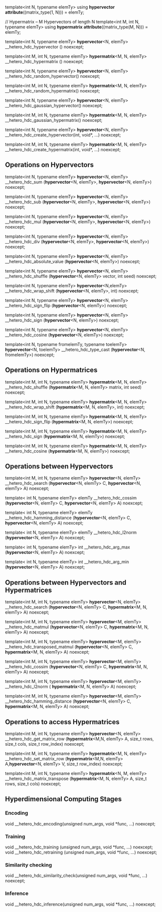 
template<int N, typename elemTy>
using __hypervector__ __attribute__((matrix_type(1, N))) = elemTy;

// Hypermatrix – M Hypervectors of length N
template<int M, int N, typename elemTy>
using  __hypermatrix__ __attribute__((matrix_type(M, N))) = elemTy;


template<int N, typename elemTy>
__hypervector__<N, elemTy> __hetero_hdc_hypervector () noexcept;

template<int M, int N, typename elemTy>
__hypermatrix__<M, N, elemTy> __hetero_hdc_hypermatrix () noexcept;


template<int N, typename elemTy>
__hypervector__<N, elemTy> __hetero_hdc_random_hypervector() noexcept;

template<int M, int N, typename elemTy>
__hypermatrix__<M, N, elemTy> __hetero_hdc_random_hypermatrix() noexcept;

template<int N, typename elemTy>
__hypervector__<N, elemTy> __hetero_hdc_gaussian_hypervector() noexcept;

template<int M, int N, typename elemTy>
__hypermatrix__<M, N, elemTy> __hetero_hdc_gaussian_hypermatrix() noexcept;


template<int N, typename elemTy>
__hypervector__<N, elemTy> __hetero_hdc_create_hypervector(int, void*, ...) noexcept;

template<int M, int N, typename elemTy>
__hypermatrix__<M, N, elemTy> __hetero_hdc_create_hypermatrix(int, void*, ...) noexcept;

## Operations on Hypervectors
template<int N, typename elemTy>
__hypervector__<N, elemTy> __hetero_hdc_sum (__hypervector__<N, elemTy>, __hypervector__<N, elemTy>) noexcept;


template<int N, typename elemTy>
__hypervector__<N, elemTy> __hetero_hdc_sub (__hypervector__<N, elemTy>, __hypervector__<N, elemTy>) noexcept;


template<int N, typename elemTy>
__hypervector__<N, elemTy> __hetero_hdc_mul (__hypervector__<N, elemTy>, __hypervector__<N, elemTy>) noexcept;


template<int N, typename elemTy>
__hypervector__<N, elemTy> __hetero_hdc_div (__hypervector__<N, elemTy>, __hypervector__<N, elemTy>) noexcept;


template<int N, typename elemTy>
__hypervector__<N, elemTy> __hetero_hdc_absolute_value (__hypervector__<N, elemTy>) noexcept;

template<int N, typename elemTy>
__hypervector__<N, elemTy> __hetero_hdc_shuffle (__hypervector__<N, elemTy> vector, int seed) noexcept;

template<int N, typename elemTy>
__hypervector__<N,elemTy> __hetero_hdc_wrap_shift (__hypervector__<N, elemTy>, int) noexcept;

template<int N, typename elemTy>
__hypervector__<N, elemTy> __hetero_hdc_sign_flip (__hypervector__<N, elemTy>) noexcept;

template<int N, typename elemTy>
__hypervector__<N, elemTy> __hetero_hdc_sign (__hypervector__<N, elemTy>) noexcept;

template<int N, typename elemTy>
__hypervector__<N, elemTy> __hetero_hdc_cosine (__hypervector__<N, elemTy>) noexcept;


template<int N, typename fromelemTy, typename toelemTy>
__hypervector__<N, toelemTy> __hetero_hdc_type_cast (__hypervector__<N, fromelemTy>) noexcept;

## Operations on Hypermatrices

template<int M, int N, typename elemTy>
__hypermatrix__<M, N, elemTy> __hetero_hdc_shuffle (__hypermatrix__<M, N, elemTy> matrix, int seed) noexcept;

template<int M, int N, typename elemTy>
__hypermatrix__<M, N, elemTy> __hetero_hdc_wrap_shift (__hypermatrix__<M, N, elemTy>, int) noexcept;

template<int M, int N, typename elemTy>
__hypermatrix__<M, N, elemTy> __hetero_hdc_sign_flip (__hypermatrix__<M, N, elemTy>) noexcept;

template<int M, int N, typename elemTy>
__hypermatrix__<M, N, elemTy> __hetero_hdc_sign (__hypermatrix__<M, N, elemTy>) noexcept;

template<int M, int N, typename elemTy>
__hypermatrix__<M, N, elemTy> __hetero_hdc_cosine (__hypermatrix__<M, N, elemTy>) noexcept;



## Operations between Hypervectors
template<int M, int N, typename elemTy>
__hypervector__<N, elemTy> __hetero_hdc_search (__hypervector__<N, elemTy> C, __hypervector__<N, elemTy> A) noexcept;

template< int N, typename elemTy>
elemTy __hetero_hdc_cossim (__hypervector__<N, elemTy> C, __hypervector__<N, elemTy> A) noexcept;

template< int N, typename elemTy>
elemTy __hetero_hdc_hamming_distance (__hypervector__<N, elemTy> C, __hypervector__<N, elemTy> A) noexcept;

template< int N, typename elemTy>
elemTy __hetero_hdc_l2norm (__hypervector__<N, elemTy> A) noexcept;


template< int N, typename elemTy>
int __hetero_hdc_arg_max (__hypervector__<N, elemTy> A) noexcept;

template< int N, typename elemTy>
int __hetero_hdc_arg_min (__hypervector__<N, elemTy> A) noexcept;



## Operations between Hypervectors and Hypermatrices
template<int M, int N, typename elemTy>
__hypervector__<N, elemTy> __hetero_hdc_search (__hypervector__<N, elemTy> C, __hypermatrix__<M, N, elemTy> A) noexcept;

template<int M, int N, typename elemTy>
__hypervector__<M, elemTy> __hetero_hdc_matmul (__hypervector__<N, elemTy> C, __hypermatrix__<M, N, elemTy> A) noexcept;


template<int M, int N, typename elemTy>
__hypervector__<M, elemTy> __hetero_hdc_transposed_matmul (__hypervector__<N, elemTy> C, __hypermatrix__<M, N, elemTy> A) noexcept;

template<int M, int N, typename elemTy>
__hypervector__<M, elemTy> __hetero_hdc_cossim (__hypervector__<N, elemTy> C, __hypermatrix__<M, N, elemTy> A) noexcept;


template<int M, int N, typename elemTy>
__hypervector__<M, elemTy> __hetero_hdc_l2norm ( __hypermatrix__<M, N, elemTy> A) noexcept;

template<int M, int N, typename elemTy>
__hypervector__<M, elemTy> __hetero_hdc_hamming_distance (__hypervector__<N, elemTy> C, __hypermatrix__<M, N, elemTy> A) noexcept;

## Operations to access Hypermatrices

template<int M, int N, typename elemTy>
__hypervector__<N, elemTy> __hetero_hdc_get_matrix_row (__hypermatrix__<M,N, elemTy> A, size_t rows, size_t cols, size_t row_index) noexcept;


template<int M, int N, typename elemTy>
__hypermatrix__<M, N, elemTy> __hetero_hdc_set_matrix_row (__hypermatrix__<M,N, elemTy> A,__hypervector__<N, elemTy> V, size_t row_index) noexcept;

template<int M, int N, typename elemTy>
__hypermatrix__<N, M, elemTy> __hetero_hdc_matrix_transpose (__hypermatrix__<M, N, elemTy> A, size_t rows, size_t cols) noexcept;

## Hyperdimensional Computing Stages

### Encoding
void __hetero_hdc_encoding(unsigned num_args, void *func, ...) noexcept;

### Training

void __hetero_hdc_training (unsigned num_args, void *func, ...) noexcept;
void __hetero_hdc_retraining (unsigned num_args, void *func, ...) noexcept;

### Similarity checking
void __hetero_hdc_similarity_check(unsigned num_args, void *func, ...) noexcept;


### Inference
void __hetero_hdc_inference(unsigned num_args, void *func, ...) noexcept;
